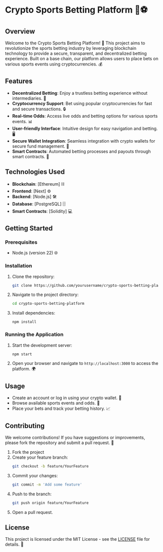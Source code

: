 # Crypto Sports Betting Platform 🎲⚽️

## Overview

Welcome to the Crypto Sports Betting Platform! 🚀 This project aims to revolutionize the sports betting industry by leveraging blockchain technology to provide a secure, transparent, and decentralized betting experience. Built on a base chain, our platform allows users to place bets on various sports events using cryptocurrencies. 💰

## Features

- **Decentralized Betting**: Enjoy a trustless betting experience without intermediaries. 🤝
- **Cryptocurrency Support**: Bet using popular cryptocurrencies for fast and secure transactions. 🔒
- **Real-time Odds**: Access live odds and betting options for various sports events. 📊
- **User-friendly Interface**: Intuitive design for easy navigation and betting. 🖥️
- **Secure Wallet Integration**: Seamless integration with crypto wallets for secure fund management. 🏦
- **Smart Contracts**: Automated betting processes and payouts through smart contracts. 📜

## Technologies Used

- **Blockchain**: [Ethereum] ⛓️
- **Frontend**: [Next] ⚙️
- **Backend**: [Node.js] 🛠️
- **Database**: [PostgreSQL] 🗄️
- **Smart Contracts**: [Solidity] 💻

## Getting Started

### Prerequisites

- Node.js (version 22) 🌐

### Installation

1. Clone the repository:
   ```bash
   git clone https://github.com/yourusername/crypto-sports-betting-platform.git
   ```
2. Navigate to the project directory:
   ```bash
   cd crypto-sports-betting-platform
   ```
3. Install dependencies:
   ```bash
   npm install
   ```

### Running the Application

1. Start the development server:
   ```bash
   npm start
   ```
2. Open your browser and navigate to `http://localhost:3000` to access the platform. 🌍

## Usage

- Create an account or log in using your crypto wallet. 🔑
- Browse available sports events and odds. 📅
- Place your bets and track your betting history. 📈

## Contributing

We welcome contributions! If you have suggestions or improvements, please fork the repository and submit a pull request. 🤗

1. Fork the project
2. Create your feature branch:
   ```bash
   git checkout -b feature/YourFeature
   ```
3. Commit your changes:
   ```bash
   git commit -m 'Add some feature'
   ```
4. Push to the branch:
   ```bash
   git push origin feature/YourFeature
   ```
5. Open a pull request.

## License

This project is licensed under the MIT License - see the [LICENSE](LICENSE) file for details. 📜
